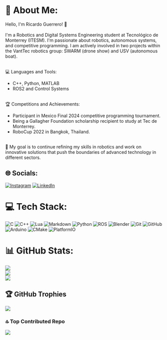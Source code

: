 # 💫 About Me:
Hello, I'm Ricardo Guerrero! 👋<br><br>
I'm a Robotics and Digital Systems Engineering student at Tecnológico de Monterrey (ITESM). I'm passionate about robotics, autonomous systems, and competitive programming. I am actively involved in two projects within the VantTec robotics group: SWARM (drone show) and USV (autonomous boat).<br><br>

💻 Languages and Tools:<br>
- C++, Python, MATLAB<br>
- ROS2 and Control Systems<br><br>

🏆 Competitions and Achievements:<br>
- Participant in Mexico Final 2024 competitive programming tournament.<br>
- Being a Gallagher Foundation scholarship recipient to study at Tec de Monterrey.<br>
- RoboCup 2022 in Bangkok, Thailand.<br><br>

🌱 My goal is to continue refining my skills in robotics and work on innovative solutions that push the boundaries of advanced technology in different sectors.


## 🌐 Socials:
[![Instagram](https://img.shields.io/badge/Instagram-%23E4405F.svg?logo=Instagram&logoColor=white)](https://www.instagram.com/richy_hello/) [![LinkedIn](https://img.shields.io/badge/LinkedIn-%230077B5.svg?logo=linkedin&logoColor=white)](https://www.linkedin.com/in/jesus-guerreros/) 

# 💻 Tech Stack:
![C](https://img.shields.io/badge/c-%2300599C.svg?style=for-the-badge&logo=c&logoColor=white) ![C++](https://img.shields.io/badge/c++-%2300599C.svg?style=for-the-badge&logo=c%2B%2B&logoColor=white) ![Lua](https://img.shields.io/badge/lua-%232C2D72.svg?style=for-the-badge&logo=lua&logoColor=white) ![Markdown](https://img.shields.io/badge/markdown-%23000000.svg?style=for-the-badge&logo=markdown&logoColor=white) ![Python](https://img.shields.io/badge/python-3670A0?style=for-the-badge&logo=python&logoColor=ffdd54) ![ROS](https://img.shields.io/badge/ros-%230A0FF9.svg?style=for-the-badge&logo=ros&logoColor=white) ![Blender](https://img.shields.io/badge/blender-%23F5792A.svg?style=for-the-badge&logo=blender&logoColor=white) ![Git](https://img.shields.io/badge/git-%23F05033.svg?style=for-the-badge&logo=git&logoColor=white) ![GitHub](https://img.shields.io/badge/github-%23121011.svg?style=for-the-badge&logo=github&logoColor=white) ![Arduino](https://img.shields.io/badge/-Arduino-00979D?style=for-the-badge&logo=Arduino&logoColor=white) ![CMake](https://img.shields.io/badge/CMake-%23008FBA.svg?style=for-the-badge&logo=cmake&logoColor=white) ![PlatformIO](https://img.shields.io/badge/PlatformIO-%23222.svg?style=for-the-badge&logo=platformio&logoColor=%23f5822a)
# 📊 GitHub Stats:
![](https://github-readme-stats.vercel.app/api?username=richy-gs&theme=dark&hide_border=false&include_all_commits=false&count_private=false)<br/>
![](https://github-readme-streak-stats.herokuapp.com/?user=richy-gs&theme=dark&hide_border=false)<br/>
![](https://github-readme-stats.vercel.app/api/top-langs/?username=richy-gs&theme=dark&hide_border=false&include_all_commits=false&count_private=false&layout=compact)

## 🏆 GitHub Trophies
![](https://github-profile-trophy.vercel.app/?username=richy-gs&theme=radical&no-frame=false&no-bg=true&margin-w=4)

### 🔝 Top Contributed Repo
![](https://github-contributor-stats.vercel.app/api?username=richy-gs&limit=5&theme=dark&combine_all_yearly_contributions=true)

<!-- Proudly created with GPRM ( https://gprm.itsvg.in ) -->

